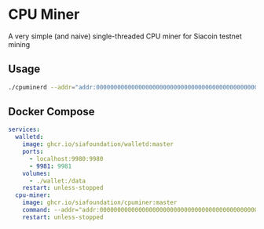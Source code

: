 # CPU Miner

A very simple (and naive) single-threaded CPU miner for Siacoin testnet mining

## Usage

```bash
./cpuminerd --addr="addr:000000000000000000000000000000000000000000000000000000000000000089eb0d6a8a69" --http="http://localhost:9980/api" --password="sia is cool"
```

## Docker Compose
```yml
services:
  walletd:
    image: ghcr.io/siafoundation/walletd:master
    ports:
      - localhost:9980:9980
  	  - 9981: 9981
    volumes:
      - ./wallet:/data
    restart: unless-stopped
  cpu-miner:
    image: ghcr.io/siafoundation/cpuminer:master
    command: --addr="addr:000000000000000000000000000000000000000000000000000000000000000089eb0d6a8a69" --http="http://walletd:9980/api" --password="sia is cool"
    restart: unless-stopped
```